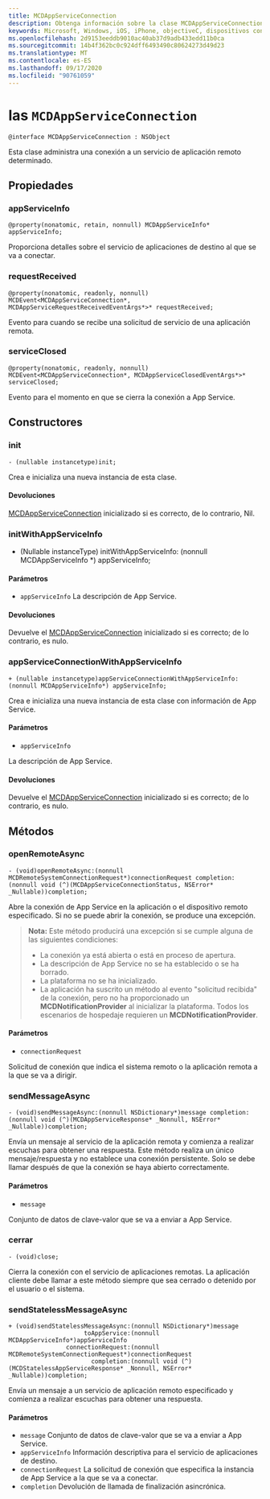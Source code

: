 ```yaml
---
title: MCDAppServiceConnection
description: Obtenga información sobre la clase MCDAppServiceConnection. Esta clase administra una conexión a un servicio de aplicación remoto determinado.
keywords: Microsoft, Windows, iOS, iPhone, objectiveC, dispositivos conectados, proyecto Roma
ms.openlocfilehash: 2d9153eeddb9010ac40ab37d9adb433edd11b0ca
ms.sourcegitcommit: 14b4f362bc0c924dff6493490c80624273d49d23
ms.translationtype: MT
ms.contentlocale: es-ES
ms.lasthandoff: 09/17/2020
ms.locfileid: "90761059"
---
```

# <a name="class-mcdappserviceconnection"></a>las `MCDAppServiceConnection`

```
@interface MCDAppServiceConnection : NSObject
```
Esta clase administra una conexión a un servicio de aplicación remoto determinado.

## <a name="properties"></a>Propiedades

### <a name="appserviceinfo"></a>appServiceInfo
`@property(nonatomic, retain, nonnull) MCDAppServiceInfo* appServiceInfo;`

Proporciona detalles sobre el servicio de aplicaciones de destino al que se va a conectar.

### <a name="requestreceived"></a>requestReceived 
`@property(nonatomic, readonly, nonnull) MCDEvent<MCDAppServiceConnection*, MCDAppServiceRequestReceivedEventArgs*>* requestReceived;`

Evento para cuando se recibe una solicitud de servicio de una aplicación remota.

### <a name="serviceclosed"></a>serviceClosed 
`@property(nonatomic, readonly, nonnull) MCDEvent<MCDAppServiceConnection*, MCDAppServiceClosedEventArgs*>* serviceClosed;`

Evento para el momento en que se cierra la conexión a App Service.

## <a name="constructors"></a>Constructores

### <a name="init"></a>init
`- (nullable instancetype)init;`

Crea e inicializa una nueva instancia de esta clase.

#### <a name="returns"></a>Devoluciones
[MCDAppServiceConnection](MCDAppServiceConnection.md) inicializado si es correcto, de lo contrario, Nil.

### <a name="initwithappserviceinfo"></a>initWithAppServiceInfo
- (Nullable instanceType) initWithAppServiceInfo: (nonnull MCDAppServiceInfo *) appServiceInfo;

#### <a name="parameters"></a>Parámetros
* `appServiceInfo` La descripción de App Service.

#### <a name="returns"></a>Devoluciones
Devuelve el [MCDAppServiceConnection](MCDAppServiceConnection.md) inicializado si es correcto; de lo contrario, es nulo.

### <a name="appserviceconnectionwithappserviceinfo"></a>appServiceConnectionWithAppServiceInfo
`+ (nullable instancetype)appServiceConnectionWithAppServiceInfo:(nonnull MCDAppServiceInfo*) appServiceInfo;`

Crea e inicializa una nueva instancia de esta clase con información de App Service.

#### <a name="parameters"></a>Parámetros
* `appServiceInfo` 

La descripción de App Service.

#### <a name="returns"></a>Devoluciones
Devuelve el [MCDAppServiceConnection](MCDAppServiceConnection.md) inicializado si es correcto; de lo contrario, es nulo.

## <a name="methods"></a>Métodos

### <a name="openremoteasync"></a>openRemoteAsync
`- (void)openRemoteAsync:(nonnull MCDRemoteSystemConnectionRequest*)connectionRequest completion:(nonnull void (^)(MCDAppServiceConnectionStatus, NSError* _Nullable))completion;`

Abre la conexión de App Service en la aplicación o el dispositivo remoto especificado. Si no se puede abrir la conexión, se produce una excepción.

>**Nota:** Este método producirá una excepción si se cumple alguna de las siguientes condiciones:
> * La conexión ya está abierta o está en proceso de apertura.
> * La descripción de App Service no se ha establecido o se ha borrado.
> * La plataforma no se ha inicializado.
> * La aplicación ha suscrito un método al evento "solicitud recibida" de la conexión, pero no ha proporcionado un **MCDNotificationProvider** al inicializar la plataforma. Todos los escenarios de hospedaje requieren un **MCDNotificationProvider**.

#### <a name="parameters"></a>Parámetros
* `connectionRequest` 

Solicitud de conexión que indica el sistema remoto o la aplicación remota a la que se va a dirigir.

### <a name="sendmessageasync"></a>sendMessageAsync
`- (void)sendMessageAsync:(nonnull NSDictionary*)message completion:(nonnull void (^)(MCDAppServiceResponse* _Nonnull, NSError* _Nullable))completion;`

Envía un mensaje al servicio de la aplicación remota y comienza a realizar escuchas para obtener una respuesta.  Este método realiza un único mensaje/respuesta y no establece una conexión persistente.  Solo se debe llamar después de que la conexión se haya abierto correctamente.

#### <a name="parameters"></a>Parámetros
* `message` 

Conjunto de datos de clave-valor que se va a enviar a App Service.

### <a name="close"></a>cerrar
`- (void)close;`

Cierra la conexión con el servicio de aplicaciones remotas. La aplicación cliente debe llamar a este método siempre que sea cerrado o detenido por el usuario o el sistema.

### <a name="sendstatelessmessageasync"></a>sendStatelessMessageAsync
```
+ (void)sendStatelessMessageAsync:(nonnull NSDictionary*)message
                     toAppService:(nonnull MCDAppServiceInfo*)appServiceInfo
                connectionRequest:(nonnull MCDRemoteSystemConnectionRequest*)connectionRequest
                       completion:(nonnull void (^)(MCDStatelessAppServiceResponse* _Nonnull, NSError* _Nullable))completion;
```

Envía un mensaje a un servicio de aplicación remoto especificado y comienza a realizar escuchas para obtener una respuesta.

#### <a name="parameters"></a>Parámetros
* `message` Conjunto de datos de clave-valor que se va a enviar a App Service.
* `appServiceInfo` Información descriptiva para el servicio de aplicaciones de destino.
* `connectionRequest` La solicitud de conexión que especifica la instancia de App Service a la que se va a conectar.
* `completion` Devolución de llamada de finalización asincrónica.